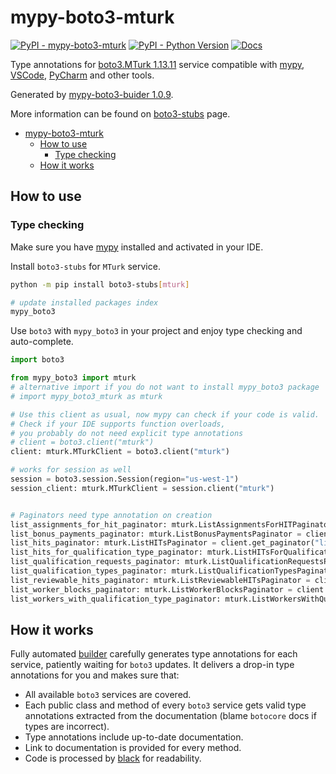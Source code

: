 # mypy-boto3-mturk

[![PyPI - mypy-boto3-mturk](https://img.shields.io/pypi/v/mypy-boto3-mturk.svg?color=blue)](https://pypi.org/project/mypy-boto3-mturk)
[![PyPI - Python Version](https://img.shields.io/pypi/pyversions/mypy-boto3-mturk.svg?color=blue)](https://pypi.org/project/mypy-boto3-mturk)
[![Docs](https://img.shields.io/readthedocs/mypy-boto3-builder.svg?color=blue)](https://mypy-boto3-builder.readthedocs.io/)

Type annotations for
[boto3.MTurk 1.13.11](https://boto3.amazonaws.com/v1/documentation/api/1.13.11/reference/services/mturk.html#MTurk) service
compatible with [mypy](https://github.com/python/mypy), [VSCode](https://code.visualstudio.com/),
[PyCharm](https://www.jetbrains.com/pycharm/) and other tools.

Generated by [mypy-boto3-buider 1.0.9](https://github.com/vemel/mypy_boto3_builder).

More information can be found on [boto3-stubs](https://pypi.org/project/boto3-stubs/) page.

- [mypy-boto3-mturk](#mypy-boto3-mturk)
  - [How to use](#how-to-use)
    - [Type checking](#type-checking)
  - [How it works](#how-it-works)

## How to use

### Type checking

Make sure you have [mypy](https://github.com/python/mypy) installed and activated in your IDE.

Install `boto3-stubs` for `MTurk` service.

```bash
python -m pip install boto3-stubs[mturk]

# update installed packages index
mypy_boto3
```

Use `boto3` with `mypy_boto3` in your project and enjoy type checking and auto-complete.

```python
import boto3

from mypy_boto3 import mturk
# alternative import if you do not want to install mypy_boto3 package
# import mypy_boto3_mturk as mturk

# Use this client as usual, now mypy can check if your code is valid.
# Check if your IDE supports function overloads,
# you probably do not need explicit type annotations
# client = boto3.client("mturk")
client: mturk.MTurkClient = boto3.client("mturk")

# works for session as well
session = boto3.session.Session(region="us-west-1")
session_client: mturk.MTurkClient = session.client("mturk")


# Paginators need type annotation on creation
list_assignments_for_hit_paginator: mturk.ListAssignmentsForHITPaginator = client.get_paginator("list_assignments_for_hit")
list_bonus_payments_paginator: mturk.ListBonusPaymentsPaginator = client.get_paginator("list_bonus_payments")
list_hits_paginator: mturk.ListHITsPaginator = client.get_paginator("list_hits")
list_hits_for_qualification_type_paginator: mturk.ListHITsForQualificationTypePaginator = client.get_paginator("list_hits_for_qualification_type")
list_qualification_requests_paginator: mturk.ListQualificationRequestsPaginator = client.get_paginator("list_qualification_requests")
list_qualification_types_paginator: mturk.ListQualificationTypesPaginator = client.get_paginator("list_qualification_types")
list_reviewable_hits_paginator: mturk.ListReviewableHITsPaginator = client.get_paginator("list_reviewable_hits")
list_worker_blocks_paginator: mturk.ListWorkerBlocksPaginator = client.get_paginator("list_worker_blocks")
list_workers_with_qualification_type_paginator: mturk.ListWorkersWithQualificationTypePaginator = client.get_paginator("list_workers_with_qualification_type")
```

## How it works

Fully automated [builder](https://github.com/vemel/mypy_boto3_builder) carefully generates
type annotations for each service, patiently waiting for `boto3` updates. It delivers
a drop-in type annotations for you and makes sure that:

- All available `boto3` services are covered.
- Each public class and method of every `boto3` service gets valid type annotations
  extracted from the documentation (blame `botocore` docs if types are incorrect).
- Type annotations include up-to-date documentation.
- Link to documentation is provided for every method.
- Code is processed by [black](https://github.com/psf/black) for readability.